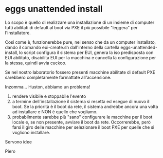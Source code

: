 # eggs unattended install

Lo scopo è quello di realizzare una installazione di un insieme di computer tutti abilitati di default al boot via PXE il più possibile "leggera" per l'installatore.

Così come è, funzionerebbe pure, nel senso che da un computer installato, dando il comando eui-create.sh dall'interno della cartella eggs-unattended-install, lo script configura il sistema per EUI, genera la iso predisposta con EUI abilitato, disabilita EUI per la macchina e cancella la configurazione per la stessa, quindi avvia cuckoo.

Se nel nostro laboratorio fossero presenti macchine abilitate di default PXE sarebbero completamente formattate all'accensione.

Inzomma... Huston, abbiamo un problema!

1) rendere visibile e stoppabile l'evento
2) a termine dell'installazione il sistema si resetta ed esegue di nuovo il boot. Se la priorità è il boot da rete, il sistema andrebbe ancora una volta ad installare e NON è quello che vogliamo.
3) probabilmente sarebbe più "sano" configurare le macchine per il boot locale e, se non presente, avviare il boot da rete. Occorrerebbe, però farsi il giro delle macchine per selezionare il boot PXE per quelle che si vogliono installare.

Servono idee

Piero

